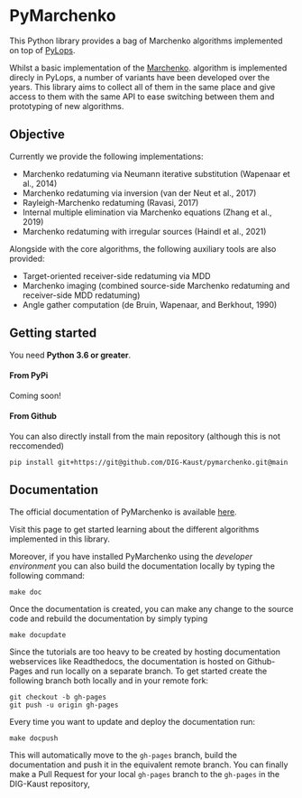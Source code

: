 # PyMarchenko

This Python library provides a bag of Marchenko algorithms implemented on top of [PyLops](https://pylops.readthedocs.io).

Whilst a basic implementation of the [Marchenko](https://pylops.readthedocs.io/en/latest/api/generated/pylops.waveeqprocessing.Marchenko.html#pylops.waveeqprocessing.Marchenko).
algorithm is implemented direcly in PyLops, a number of variants have been developed over the years. This library aims to collect
all of them in the same place and give access to them with the same API to ease switching between them and prototyping of new
algorithms.

## Objective
Currently we provide the following implementations:

- Marchenko redatuming via Neumann iterative substitution (Wapenaar et al., 2014)
- Marchenko redatuming via inversion (van der Neut et al., 2017)
- Rayleigh-Marchenko redatuming (Ravasi, 2017)
- Internal multiple elimination via Marchenko equations (Zhang et al., 2019)
- Marchenko redatuming with irregular sources (Haindl et al., 2021)

Alongside with the core algorithms, the following auxiliary tools are also provided:

- Target-oriented receiver-side redatuming via MDD
- Marchenko imaging (combined source-side Marchenko redatuming and receiver-side MDD redatuming)
- Angle gather computation (de Bruin, Wapenaar, and Berkhout, 1990)


## Getting started

You need **Python 3.6 or greater**.

#### From PyPi

Coming soon!

#### From Github

You can also directly install from the main repository (although this is not reccomended)

```
pip install git+https://git@github.com/DIG-Kaust/pymarchenko.git@main
```

## Documentation
The official documentation of PyMarchenko is available [here](https://dig-kaust.github.io/pymarchenko/).

Visit this page to get started learning about the different algorithms implemented in this library.

Moreover, if you have installed PyMarchenko using the *developer environment* you can also build the documentation locally by
typing the following command:
```
make doc
```
Once the documentation is created, you can make any change to the source code and rebuild the documentation by
simply typing
```
make docupdate
```

Since the tutorials are too heavy to be created by hosting documentation webservices like Readthedocs, the documentation
is hosted on Github-Pages and run locally on a separate branch. To get started create the following branch both locally
and in your remote fork:
```
git checkout -b gh-pages
git push -u origin gh-pages
```

Every time you want to update and deploy the documentation run:
```
make docpush
```
This will automatically move to the `gh-pages` branch, build the documentation and push it in the equivalent remote branch.
You can finally make a Pull Request for your local `gh-pages` branch to the `gh-pages` in the DIG-Kaust repository,


